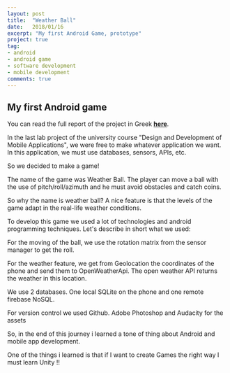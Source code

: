 ```yaml
---
layout: post
title:  "Weather Ball"
date:   2018/01/16
excerpt: "My first Android Game, prototype"
project: true
tag:
- android 
- android game
- software development
- mobile development
comments: true
---
```

     
## My first Android game

You can read the full report of the project in Greek **[here](https://drive.google.com/open?id=1y8Mw7jFEvIboLpTVxipmXiU-XxDtsov-)**.

In the last lab project of the university course "Design and Development of Mobile Applications", we were free to make whatever application we want. In this application, we must use databases, sensors, APIs, etc. 

So we decided to make a game!

The name of the game was Weather Ball.
The player can move a ball with the use of pitch/roll/azimuth and he must avoid obstacles and catch coins.

So why the name is weather ball?
A nice feature is that the levels of the game adapt in the real-life weather conditions.

To develop this game we used a lot of technologies and android programming techniques.
Let's describe in short what we used: 

For the moving of the ball, we use the rotation matrix from the sensor manager to get the roll.

For the weather feature, we get from Geolocation the coordinates of the phone and send them to OpenWeatherApi. The open weather API returns the weather in this location.

We use 2 databases. One local SQLite on the phone and one remote firebase NoSQL.

For version control we used Github.
Adobe Photoshop and Audacity for the assets 

So, in the end of this journey i learned a tone of thing about Android and mobile app development.

One of the things i learned is that if I want to create Games the right way I must learn Unity !! 







 


